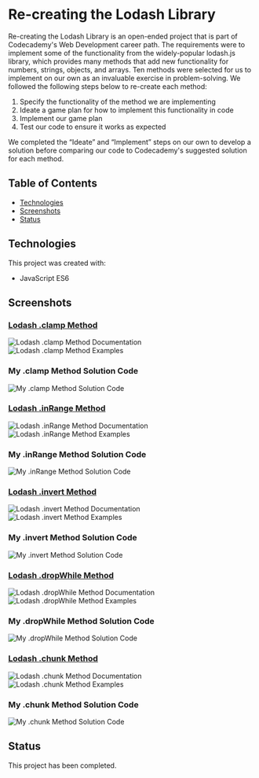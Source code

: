 # Re-creating the Lodash Library

Re-creating the Lodash Library is an open-ended project that is part of Codecademy's Web Development career path. The requirements were to implement some of the functionality from the widely-popular lodash.js library, which provides many methods that add new functionality for numbers, strings, objects, and arrays.
Ten methods were selected for us to implement on our own as an invaluable exercise in problem-solving. We followed the following steps below to re-create each method:

1. Specify the functionality of the method we are implementing
2. Ideate a game plan for how to implement this functionality in code
3. Implement our game plan
4. Test our code to ensure it works as expected

We completed the “Ideate” and “Implement” steps on our own to develop a solution before comparing our code to Codecademy's suggested solution for each method.

## Table of Contents

- [Technologies](#technologies)
- [Screenshots](#screenshots)
- [Status](#status)

## Technologies

This project was created with:

- JavaScript ES6

## Screenshots

### [Lodash .clamp Method](https://lodash.com/docs/4.17.15#clamp)

![Lodash .clamp Method Documentation](images/lodash-clamp-documentation.jpg)
![Lodash .clamp Method Examples](images/lodash-clamp-examples.jpg)

### My .clamp Method Solution Code

![My .clamp Method Solution Code](images/my-clamp-method-solution-code.jpg)

### [Lodash .inRange Method](https://lodash.com/docs/4.17.15#inRange)

![Lodash .inRange Method Documentation](images/lodash-inRange-documentation.jpg)
![Lodash .inRange Method Examples](images/lodash-inRange-examples.jpg)

### My .inRange Method Solution Code

![My .inRange Method Solution Code](images/my-inRange-method-solution-code.jpg)

### [Lodash .invert Method](https://lodash.com/docs/4.17.15#invert)

![Lodash .invert Method Documentation](images/lodash-invert-documentation.jpg)
![Lodash .invert Method Examples](images/lodash-invert-examples.jpg)

### My .invert Method Solution Code

![My .invert Method Solution Code](images/my-invert-method-solution-code.jpg)

### [Lodash .dropWhile Method](https://lodash.com/docs/4.17.15#dropWhile)

![Lodash .dropWhile Method Documentation](images/lodash-dropWhile-documentation.jpg)
![Lodash .dropWhile Method Examples](images/lodash-dropWhile-examples.jpg)

### My .dropWhile Method Solution Code

![My .dropWhile Method Solution Code](images/my-dropWhile-method-solution-code.jpg)

### [Lodash .chunk Method](https://lodash.com/docs/4.17.15#chunk)

![Lodash .chunk Method Documentation](images/lodash-chunk-documentation.jpg)
![Lodash .chunk Method Examples](images/lodash-chunk-examples.jpg)

### My .chunk Method Solution Code

![My .chunk Method Solution Code](images/my-chunk-method-solution-code.jpg)

## Status

This project has been completed.
